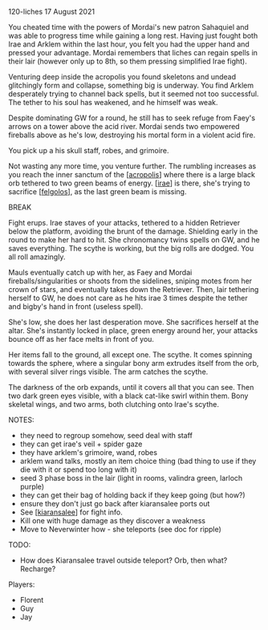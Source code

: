 120-liches
17 August 2021

You cheated time with the powers of Mordai's new patron Sahaquiel and was able to progress time while gaining a long rest. Having just fought both Irae and Arklem within the last hour, you felt you had the upper hand and pressed your advantage. Mordai remembers that liches can regain spells in their lair (however only up to 8th, so them pressing simplified Irae fight).

Venturing deep inside the acropolis you found skeletons and undead glitchingly form and collapse, something big is underway. You find Arklem desperately trying to channel back spells, but it seemed not too successful. The tether to his soul has weakened, and he himself was weak.

Despite dominating GW for a round, he still has to seek refuge from Faey's arrows on a tower above the acid river. Mordai sends two empowered fireballs above as he's low, destroying his mortal form in a violent acid fire.

You pick up a his skull staff, robes, and grimoire.

Not wasting any more time, you venture further. The rumbling increases as you reach the inner sanctum of the [[acropolis]] where there is a large black orb tethered to two green beams of energy. [[irae]] is there, she's trying to sacrifice [[felgolos]], as the last green beam is missing.

BREAK

Fight erups. Irae staves of your attacks, tethered to a hidden Retriever below the platform, avoiding the brunt of the damage. Shielding early in the round to make her hard to hit. She chronomancy twins spells on GW, and he saves everything. The scythe is working, but the big rolls are dodged. You all roll amazingly.

Mauls eventually catch up with her, as Faey and Mordai fireballs/singularities or shoots from the sidelines, sniping motes from her crown of stars, and eventually takes down the Retriever. Then, lair tethering herself to GW, he does not care as he hits irae 3 times despite the tether and bigby's hand in front (useless spell).

She's low, she does her last desperation move. She sacrifices herself at the altar. She's instantly locked in place, green energy around her, your attacks bounce off as her face melts in front of you.

Her items fall to the ground, all except one. The scythe. It comes spinning towards the sphere, where a singular bony arm extrudes itself from the orb, with several silver rings visible. The arm catches the scythe.

The darkness of the orb expands, until it covers all that you can see. Then two dark green eyes visible, with a black cat-like swirl within them. Bony skeletal wings, and two arms, both clutching onto Irae's scythe.

NOTES:
- they need to regroup somehow, seed deal with staff
- they can get irae's veil + spider gaze
- they have arklem's grimoire, wand, robes
- arklem wand talks, mostly an item choice thing (bad thing to use if they die with it or spend too long with it)
- seed 3 phase boss in the lair (light in rooms, valindra green, larloch purple)
- they can get their bag of holding back if they keep going (but how?)
- ensure they don't just go back after kiaransalee ports out
- See [[kiaransalee]] for fight info.
- Kill one with huge damage as they discover a weakness
- Move to Neverwinter how - she teleports (see doc for ripple)

TODO:
* How does Kiaransalee travel outside teleport? Orb, then what? Recharge?

Players:
- Florent
- Guy
- Jay

[//begin]: # "Autogenerated link references for markdown compatibility"
[acropolis]: ../east/acropolis "acropolis"
[irae]: ../npcs/irae "Irae T'sarran"
[felgolos]: ../npcs/felgolos "Felgolos"
[kiaransalee]: ../deities/kiaransalee "Kiaransalee"
[//end]: # "Autogenerated link references"
